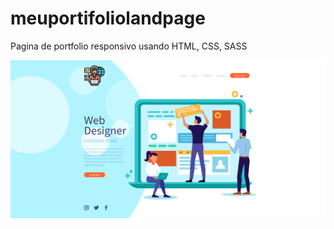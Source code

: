 # meuportifoliolandpage
Pagina de portfolio responsivo usando HTML, CSS, SASS

![Alt text](https://raw.githubusercontent.com/renanxd25/meuportifoliolandpage/develop/assets/images/site.png?raw=true "Demonstração")
